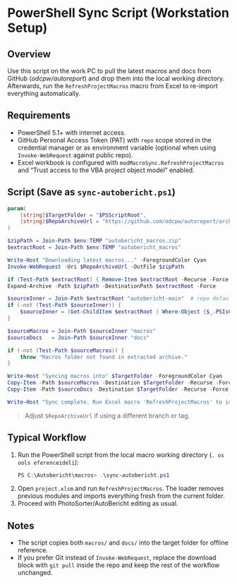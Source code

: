 # PowerShell Sync Script (Workstation Setup)

## Overview
Use this script on the work PC to pull the latest macros and docs from GitHub (*odcpw/autoreport*) and drop them into the local working directory. Afterwards, run the `RefreshProjectMacros` macro from Excel to re-import everything automatically.

## Requirements
- PowerShell 5.1+ with internet access.
- GitHub Personal Access Token (PAT) with `repo` scope stored in the credential manager or as environment variable (optional when using `Invoke-WebRequest` against public repo).
- Excel workbook is configured with `modMacroSync.RefreshProjectMacros` and “Trust access to the VBA project object model” enabled.

## Script (Save as `sync-autobericht.ps1`)
```powershell
param(
    [string]$TargetFolder = "$PSScriptRoot",
    [string]$RepoArchiveUrl = "https://github.com/odcpw/autoreport/archive/refs/heads/main.zip"
)

$zipPath = Join-Path $env:TEMP "autobericht_macros.zip"
$extractRoot = Join-Path $env:TEMP "autobericht_macros"

Write-Host "Downloading latest macros..." -ForegroundColor Cyan
Invoke-WebRequest -Uri $RepoArchiveUrl -OutFile $zipPath

if (Test-Path $extractRoot) { Remove-Item $extractRoot -Recurse -Force }
Expand-Archive -Path $zipPath -DestinationPath $extractRoot -Force

$sourceInner = Join-Path $extractRoot "autobericht-main"  # repo default folder name
if (-not (Test-Path $sourceInner)) {
    $sourceInner = (Get-ChildItem $extractRoot | Where-Object {$_.PSIsContainer}).FullName
}

$sourceMacros = Join-Path $sourceInner "macros"
$sourceDocs   = Join-Path $sourceInner "docs"

if (-not (Test-Path $sourceMacros)) {
    throw "Macros folder not found in extracted archive."
}

Write-Host "Syncing macros into" $TargetFolder -ForegroundColor Cyan
Copy-Item -Path $sourceMacros -Destination $TargetFolder -Recurse -Force
Copy-Item -Path $sourceDocs -Destination $TargetFolder -Recurse -Force

Write-Host "Sync complete. Run Excel macro 'RefreshProjectMacros' to import." -ForegroundColor Green
```

> Adjust `$RepoArchiveUrl` if using a different branch or tag.

## Typical Workflow
1. Run the PowerShell script from the local macro working directory (`.os	oolseferenceideli`):
   ```powershell
   PS C:\Autobericht\macros> .\sync-autobericht.ps1
   ```
2. Open `project.xlsm` and run `RefreshProjectMacros`. The loader removes previous modules and imports everything fresh from the current folder.
3. Proceed with PhotoSorter/AutoBericht editing as usual.

## Notes
- The script copies both `macros/` and `docs/` into the target folder for offline reference.
- If you prefer Git instead of `Invoke-WebRequest`, replace the download block with `git pull` inside the repo and keep the rest of the workflow unchanged.
